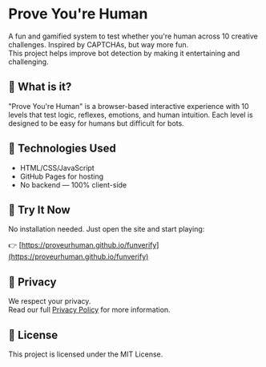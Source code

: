 # Prove You're Human

A fun and gamified system to test whether you're human across 10 creative challenges. Inspired by CAPTCHAs, but way more fun.  
This project helps improve bot detection by making it entertaining and challenging.

## 🧠 What is it?

"Prove You're Human" is a browser-based interactive experience with 10 levels that test logic, reflexes, emotions, and human intuition. Each level is designed to be easy for humans but difficult for bots.

## 🔗 Technologies Used

- HTML/CSS/JavaScript
- GitHub Pages for hosting
- No backend — 100% client-side

## 🚀 Try It Now

No installation needed. Just open the site and start playing:

👉 [https://proveurhuman.github.io/funverify](https://proveurhuman.github.io/funverify)

## 🔐 Privacy

We respect your privacy.  
Read our full [Privacy Policy](https://proveurhuman.github.io/funverify/privacy-policy) for more information.

## 📄 License

This project is licensed under the MIT License.
